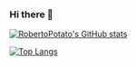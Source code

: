 ### Hi there 👋

[![RobertoPotato's GitHub stats](https://github-readme-stats.vercel.app/api?username=RobertoPotato&hide=contribs,prs&show_icons=true)](https://github.com/RobertoPotato/github-readme-stats)


[![Top Langs](https://github-readme-stats.vercel.app/api/top-langs/?username=RobertoPotato)](https://github.com/RobertoPotato/github-readme-stats)


<!--
**RobertoPotato/RobertoPotato** is a ✨ _special_ ✨ repository because its `README.md` (this file) appears on your GitHub profile.

Here are some ideas to get you started:

- 🔭 I’m currently working on ...
- 🌱 I’m currently learning ...
- 👯 I’m looking to collaborate on ...
- 🤔 I’m looking for help with ...
- 💬 Ask me about ...
- 📫 How to reach me: ...
- 😄 Pronouns: ...
- ⚡ Fun fact: ...
-->
